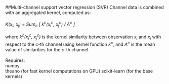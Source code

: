 ##Multi-channel support vector regression (SVR)
Channel data is combined with an aggregated kernel, computed as:<br><br>
*K(x<sub>i</sub>, x<sub>j</sub>) = Sum<sub>c</sub> [ k<sup>c</sup>(x<sub>i</sub><sup>c</sup>, x<sub>j</sub><sup>c</sup>) / A<sup>c</sup> ]* <br><br>
where *k<sup>c</sup>(x<sub>i</sub><sup>c</sup>, x<sub>j</sub><sup>c</sup>)* is the kernel similarity between observation
*x<sub>i</sub>* and *x<sub>i</sub>* with respect to the *c*-th channel using kernel function *k<sup>c</sup>*, and
*A<sup>c</sup>* is the mean value of similarities for the *c*-th channel.<br><br>
Requires:<br>
numpy<br>
theano (for fast kernel computations on GPU)
scikit-learn (for the base kernels)<br>
